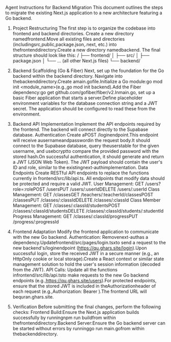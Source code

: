 Agent Instructions for Backend Migration
This document outlines the steps to migrate the existing Next.js application to a new architecture featuring a Go backend.
1. Project Restructuring
The first step is to organize the codebase into frontend and backend directories.
Create a new directory namedfrontend.Move all existing files and directories (includingsrc,public,package.json,.next, etc.) into thefrontenddirectory.Create a new directory namedbackend.
The final structure should look like this:
/
├── frontend/
│   ├── src/
│   ├── package.json
│   └── ... (all other Next.js files)
└── backend/

2. Backend Scaffolding (Go & Fiber)
Next, set up the foundation for the Go backend within the backend directory.
Navigate into thebackenddirectory.Create amain.gofile.Initialize a Go module:go mod init <module_name>(e.g.,go mod init backend).Add the Fiber dependency:go get github.com/gofiber/fiber/v2.Inmain.go, set up a basic Fiber application that starts a server.Define placeholder environment variables for the database connection string and a JWT secret. The application should be configured to read these from the environment.
3. Backend API Implementation
Implement the API endpoints required by the frontend. The backend will connect directly to the Supabase database.
Authentication
Create aPOST /loginendpoint.This endpoint will receive ausernameandpasswordin the request body.It should connect to the Supabase database, query theuserstable for the given username, and usebcryptto compare the provided password with the stored hash.On successful authentication, it should generate and return a JWT (JSON Web Token). The JWT payload should contain the user's ID and role, similar to the existingnext-authimplementation.
Data Endpoints
Create RESTful API endpoints to replace the functions currently in frontend/src/lib/api.ts. All endpoints that modify data should be protected and require a valid JWT.
User Management:
GET /users?role=:rolePOST /usersPUT /users/:userIdDELETE /users/:userId
Class Management:
GET /classesGET /teachers/:teacherId/classesPOST /classesPUT /classes/:classIdDELETE /classes/:classId
Class Member Management:
GET /classes/:classId/studentsPOST /classes/:classId/studentsDELETE /classes/:classId/students/:studentId
Progress Management:
GET /classes/:classId/progressPUT /progress/:progressId
4. Frontend Adaptation
Modify the frontend application to communicate with the new Go backend.
Authentication:
Removenext-authas a dependency.Updatefrontend/src/pages/login.tsxto send a request to the new backend's/loginendpoint (https://qu.ghars.site/login).Upon successful login, store the received JWT in a secure manner (e.g., an HttpOnly cookie or local storage).Create a React context or similar state management solution to hold the user's session information (decoded from the JWT).
API Calls:
Update all the functions infrontend/src/lib/api.tsto make requests to the new Go backend endpoints (e.g.,https://qu.ghars.site/users).For protected endpoints, ensure that the stored JWT is included in theAuthorizationheader of each request (e.g.,Authorization: Bearer <token>).The frontend URL will bequran.ghars.site.
5. Verification
Before submitting the final changes, perform the following checks:
Frontend Build:Ensure the Next.js application builds successfully by runningnpm run buildfrom within thefrontenddirectory.Backend Server:Ensure the Go backend server can be started without errors by runninggo run main.gofrom within thebackenddirectory.